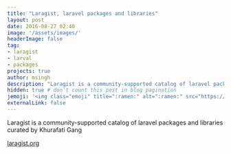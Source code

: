 ```yaml
---
title: "Laragist, laravel packages and libraries"
layout: post
date: 2016-08-27 02:40
image: '/assets/images/'
headerImage: false
tag:
- laragist
- larval
- packages
projects: true
author: msingh
description: "Laragist is a community-supported catalog of laravel packages and libraries curated by Khurafati Gang"
hidden: true # don't count this post in blog pagination
jemoji: '<img class="emoji" title=":ramen:" alt=":ramen:" src="https://assets.github.com/images/icons/emoji/unicode/1f35c.png" height="20" width="20" align="absmiddle">'
externalLink: false
---
```

Laragist is a community-supported catalog of laravel packages and libraries curated by Khurafati Gang

[laragist.org](http://laragist.org)
